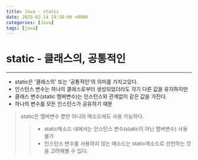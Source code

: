 ```yaml
---
title: Java - static
date: 2025-02-14 19:38:00 +0900
categories: [Java]
tags: [java]
---
```


# static - 클래스의, 공통적인
---
- static은 '클래스의' 또는 '공통적인'의 의미를 가지고있다.
- 인스턴스 변수는 하나의 클래스로부터 생성되었더라도 각기 다른 값을 유지하지만
- 클래스 변수(static 멤버변수)는 인스턴스와 관계없이 같은 값을 가진다.
- 하나의 변수를 모든 인스턴스가 공유하기 때문

> static은 멤버변수 뿐만 아니라 메소드에도 사용 가능하다.
>> - static메소드 내에서는 인스턴스 변수(static이 아닌 멤버변수) 사용 불가
>> - 인스턴스 변수를 사용하지 않는 메소드는 static메소드로 선언하는 것을 고려해볼 수 있다.
